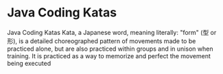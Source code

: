 # Java Coding Katas
Java Coding Katas
Kata, a Japanese word, meaning literally: "form" (型 or 形), is a detailed choreographed pattern of movements made to be practiced alone, but are also practiced within groups and in unison when training. It is practiced as a way to memorize and perfect the movement being executed
